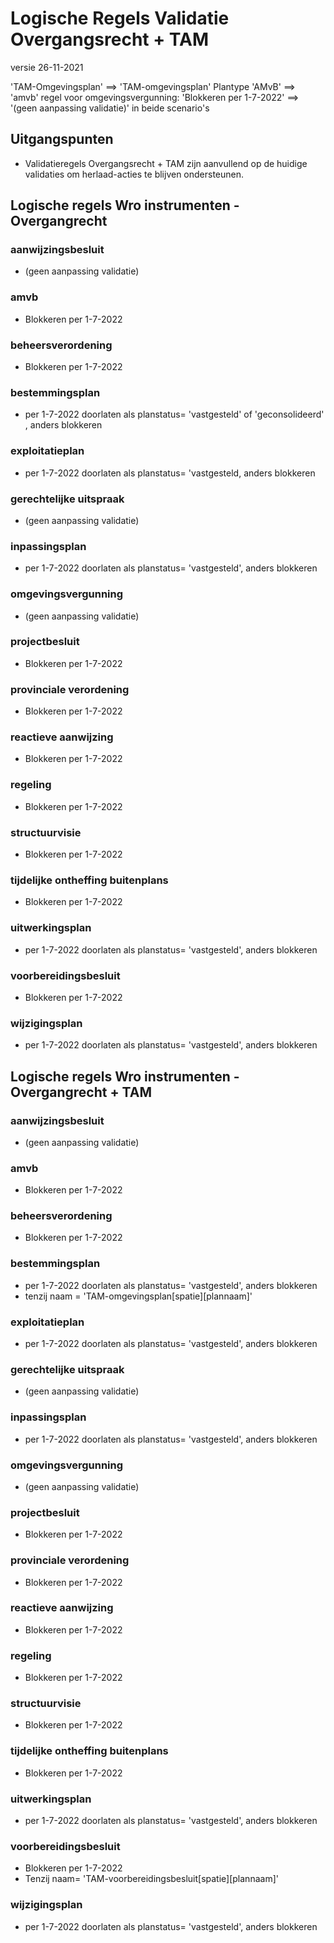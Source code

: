 # Logische Regels Validatie Overgangsrecht + TAM 

versie 26-11-2021

'TAM-Omgevingsplan' ==> 'TAM-omgevingsplan'
Plantype 'AMvB' ==> 'amvb'
regel voor omgevingsvergunning: 'Blokkeren per 1-7-2022' ==> '(geen aanpassing validatie)' in beide scenario's


## Uitgangspunten
- Validatieregels Overgangsrecht + TAM zijn aanvullend op de huidige validaties om herlaad-acties te blijven ondersteunen.


## Logische regels Wro instrumenten - Overgangrecht


### aanwijzingsbesluit
- (geen aanpassing validatie)

### amvb
- Blokkeren per 1-7-2022

### beheersverordening
- Blokkeren per 1-7-2022

### bestemmingsplan
- per 1-7-2022 doorlaten als planstatus= 'vastgesteld' of 'geconsolideerd' , anders blokkeren

### exploitatieplan
- per 1-7-2022 doorlaten als planstatus= 'vastgesteld, anders blokkeren

### gerechtelijke uitspraak
- (geen aanpassing validatie)

### inpassingsplan
- per 1-7-2022 doorlaten als planstatus= 'vastgesteld', anders blokkeren

### omgevingsvergunning
- (geen aanpassing validatie)

### projectbesluit
- Blokkeren per 1-7-2022

### provinciale verordening
- Blokkeren per 1-7-2022

### reactieve aanwijzing
- Blokkeren per 1-7-2022

### regeling
- Blokkeren per 1-7-2022

### structuurvisie
- Blokkeren per 1-7-2022

### tijdelijke ontheffing buitenplans
- Blokkeren per 1-7-2022

### uitwerkingsplan
- per 1-7-2022 doorlaten als planstatus= 'vastgesteld', anders blokkeren

### voorbereidingsbesluit
- Blokkeren per 1-7-2022

### wijzigingsplan
- per 1-7-2022 doorlaten als planstatus= 'vastgesteld', anders blokkeren



## Logische regels Wro instrumenten - Overgangrecht + TAM


### aanwijzingsbesluit
- (geen aanpassing validatie)

### amvb
- Blokkeren per 1-7-2022

### beheersverordening
- Blokkeren per 1-7-2022

### bestemmingsplan
- per 1-7-2022 doorlaten als planstatus= 'vastgesteld', anders blokkeren
- tenzij naam = 'TAM-omgevingsplan[spatie][plannaam]'

### exploitatieplan
- per 1-7-2022 doorlaten als planstatus= 'vastgesteld', anders blokkeren

### gerechtelijke uitspraak
- (geen aanpassing validatie)

### inpassingsplan
- per 1-7-2022 doorlaten als planstatus= 'vastgesteld', anders blokkeren

### omgevingsvergunning
- (geen aanpassing validatie)

### projectbesluit
- Blokkeren per 1-7-2022

### provinciale verordening
- Blokkeren per 1-7-2022

### reactieve aanwijzing
- Blokkeren per 1-7-2022

### regeling
- Blokkeren per 1-7-2022

### structuurvisie
- Blokkeren per 1-7-2022

### tijdelijke ontheffing buitenplans
- Blokkeren per 1-7-2022

### uitwerkingsplan
- per 1-7-2022 doorlaten als planstatus= 'vastgesteld', anders blokkeren

### voorbereidingsbesluit
- Blokkeren per 1-7-2022
- Tenzij naam= 'TAM-voorbereidingsbesluit[spatie][plannaam]'

### wijzigingsplan
- per 1-7-2022 doorlaten als planstatus= 'vastgesteld', anders blokkeren